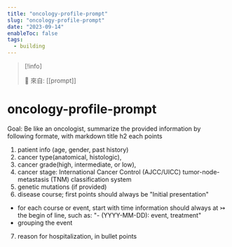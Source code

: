 ```yaml
---
title: "oncology-profile-prompt"
slug: "oncology-profile-prompt"
date: "2023-09-14"
enableToc: false
tags:
  - building
---
```


> [!info]
>
> 🌱 來自: [[prompt]]

# oncology-profile-prompt

Goal: Be like an oncologist, summarize the provided information by following formate, with markdown title h2 each points

1. patient info (age, gender, past history)
2. cancer type(anatomical, histologic),
3. cancer grade(high, intermediate, or low),
4. cancer stage: International Cancer Control (AJCC/UICC) tumor-node-metastasis (TNM) classification system
5. genetic mutations (if provided)
6. disease course; first points should always be "Initial presentation"

* for each course or event, start with time information should always at ↣ the begin of line, such as:
   "- (YYYY-MM-DD): event, treatment"
* grouping the event

7. reason for hospitalization, in bullet points
